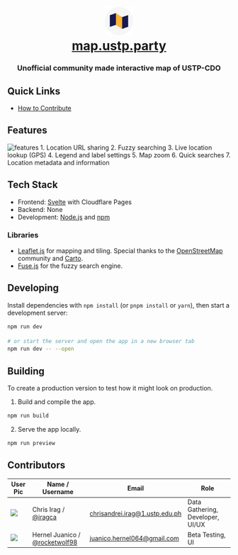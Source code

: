 <h1 align="center">
    <img src="/static/favicon.png">
    <a href="https://map.ustp.party">
        <div align="center">map.ustp.party</div>
    </a>
</h1>
<h3 align="center" >Unofficial community made interactive map of USTP-CDO</h3>

## Quick Links

- [How to Contribute](/.github/CONTRIBUTING.md)

## Features
<img width="1878" height="1034" alt="features" src="https://github.com/user-attachments/assets/74d2ef22-ac03-4aa7-9cca-2d6f4bf3c425" />
1. Location URL sharing
2. Fuzzy searching
3. Live location lookup (GPS)
4. Legend and label settings
5. Map zoom
6. Quick searches
7. Location metadata and information


## Tech Stack

- Frontend: [Svelte](https://svelte.dev/) with Cloudflare Pages
- Backend: None
- Development: [Node.js](https://github.com/nvm-sh/nvm) and [npm](https://www.npmjs.com/)

### Libraries

- [Leaflet.js](https://leafletjs.com/) for mapping and tiling. Special thanks to the [OpenStreetMap](https://www.openstreetmap.org/) community and [Carto](https://carto.com/).
- [Fuse.js](https://www.fusejs.io/) for the fuzzy search engine.

## Developing

Install dependencies with `npm install` (or `pnpm install` or `yarn`), then start a development server:

```bash
npm run dev

# or start the server and open the app in a new browser tab
npm run dev -- --open
```

## Building

To create a production version to test how it might look on production.

1. Build and compile the app.

```bash
npm run build
```

2. Serve the app locally.

```bash
npm run preview
```

## Contributors

| User Pic                                                                     | Name / Username                | Email                          | Role                             |
| ---------------------------------------------------------------------------- | ------------------------------ | ------------------------------ | -------------------------------- |
| <img src="https://avatars.githubusercontent.com/u/187070330?v=4" width="40"> | Chris Irag / [@iragca](https://github.com/iragca)          | chrisandrei.irag@1.ustp.edu.ph | Data Gathering, Developer, UI/UX |
| <img src="https://avatars.githubusercontent.com/u/117415481?v=4" width="40"> | Hernel Juanico / [@rocketwolf98](https://github.com/rocketwolf98) | juanico.hernel064@gmail.com | Beta Testing, UI                 |
